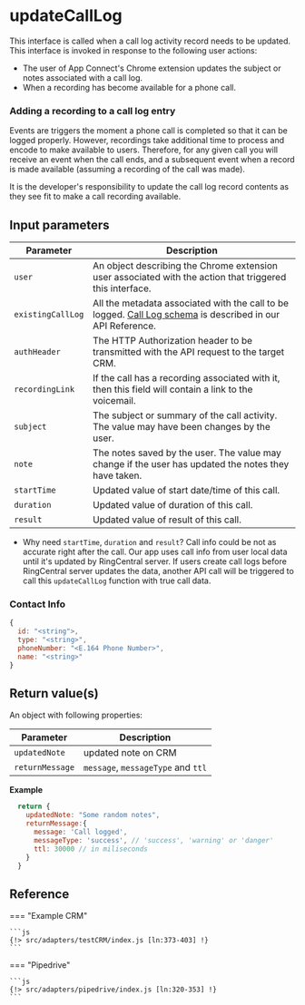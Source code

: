 # updateCallLog

This interface is called when a call log activity record needs to be updated. This interface is invoked in response to the following user actions:

* The user of App Connect's Chrome extension updates the subject or notes associated with a call log. 
* When a recording has become available for a phone call.

### Adding a recording to a call log entry

Events are triggers the moment a phone call is completed so that it can be logged properly. However, recordings take additional time to process and encode to make available to users. Therefore, for any given call you will receive an event when the call ends, and a subsequent event when a record is made available (assuming a recording of the call was made). 

It is the developer's responsibility to update the call log record contents as they see fit to make a call recording available. 

## Input parameters

| Parameter              | Description                                                                                              |
|------------------------|----------------------------------------------------------------------------------------------------------|
| `user`                 | An object describing the Chrome extension user associated with the action that triggered this interface. | 
| `existingCallLog`      | All the metadata associated with the call to be logged. [Call Log schema](https://developers.ringcentral.com/api-reference/Call-Log/readUserCallRecord) is described in our API Reference. |
| `authHeader`           | The HTTP Authorization header to be transmitted with the API request to the target CRM.                  | 
| `recordingLink`        | If the call has a recording associated with it, then this field will contain a link to the voicemail.    |
| `subject`              | The subject or summary of the call activity. The value may have been changes by the user.                |
| `note`                 | The notes saved by the user. The value may change if the user has updated the notes they have taken.     |
| `startTime`                 | Updated value of start date/time of this call. |
| `duration`                 | Updated value of duration of this call.     |
| `result`                 | Updated value of result of this call.     |

* Why need `startTime`, `duration` and `result`? Call info could be not as accurate right after the call. Our app uses call info from user local data until it's updated by RingCentral server. If users create call logs before RingCentral server updates the data, another API call will be triggered to call this `updateCallLog` function with true call data.

### Contact Info

```js
{ 
  id: "<string">,
  type: "<string>", 
  phoneNumber: "<E.164 Phone Number>",
  name: "<string>"
}
```

## Return value(s)

An object with following properties:

| Parameter              | Description                                                                                              |
|------------------------|----------------------------------------------------------------------------------------------------------|
|`updatedNote`| updated note on CRM |
|`returnMessage`|`message`, `messageType` and `ttl`|

**Example**
```js
  return {
    updatedNote: "Some random notes",
    returnMessage:{
      message: 'Call logged',
      messageType: 'success', // 'success', 'warning' or 'danger'
      ttl: 30000 // in miliseconds
    }
  }
```

## Reference

=== "Example CRM"

    ```js
    {!> src/adapters/testCRM/index.js [ln:373-403] !}
	```
	
=== "Pipedrive"

	```js
    {!> src/adapters/pipedrive/index.js [ln:320-353] !}
	```

